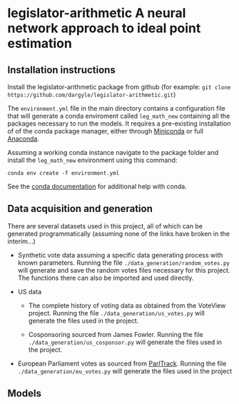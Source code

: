 # legislator-arithmetic A neural network approach to ideal point estimation

## Installation instructions

Install the legislator-arithmetic package from github (for example: `git clone
https://github.com/dargyle/legislator-arithmetic.git`)

The `environment.yml` file in the main directory contains a configuration file that will generate a
conda enviroment called `leg_math_new` containing all the packages necessary to run the models. It
requires a pre-existing installation of of the conda package manager, either through
[Miniconda](https://docs.conda.io/en/latest/miniconda.html) or full
[Anaconda](https://docs.anaconda.com/anaconda/install/).

Assuming a working conda instance navigate to the package folder and install the `leg_math_new`
environment using this command:

    conda env create -f environment.yml

See the [conda documentation](https://docs.conda.io/projects/conda/en/latest/user-guide/tasks/manage-environments.html)
for additional help with conda.

## Data acquisition and generation

There are several datasets used in this project, all of which can be generated programmatically
(assuming none of the links have broken in the interim...)

- Synthetic vote data assuming a specific data generating process with known parameters. Running the
  file `./data_generation/random_votes.py` will generate and save the random votes files necessary
  for this project. The functions there can also be imported and used directly.

- US data

    + The complete history of voting data as obtained from the VoteView project. Running the file
    `./data_generation/us_votes.py` will generate the files used in the project.

    + Cosponsoring sourced from James Fowler. Running the file `./data_generation/us_cosponsor.py`
    will generate the files used in the project.

- European Parliament votes as sourced from [ParlTrack](https://parltrack.org/). Running the file
    `./data_generation/eu_votes.py` will generate the files used in the project

## Models
